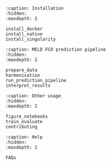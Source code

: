 
```{include} ../README.md
```


```{toctree}
:caption: Installation
:hidden:
:maxdepth: 2

install_docker
install_native
install_singularity
```


```{toctree}
:caption: MELD FCD prediction pipeline
:hidden:
:maxdepth: 2

prepare_data
harmonisation
run_prediction_pipeline
interpret_results

```

```{toctree}
:caption: Other usage
:hidden:
:maxdepth: 2

figure_notebooks
train_evaluate
contributing

```

```{toctree}
:caption: Help
:hidden:
:maxdepth: 2

FAQs

```

